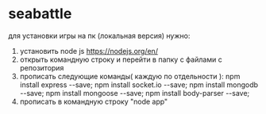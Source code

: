 # seabattle

для установки игры на пк (локальная версия) нужно:

1) установить node js
https://nodejs.org/en/
2) открыть командную строку и перейти в папку с файлами с репозитория
3) прописать следующие команды( каждую по отдельности ):
  npm install express --save;
  npm install socket.io --save;
  npm install mongodb --save;
  npm install mongoose --save;
  npm install body-parser --save;
4) прописать в командную строку "node app"
